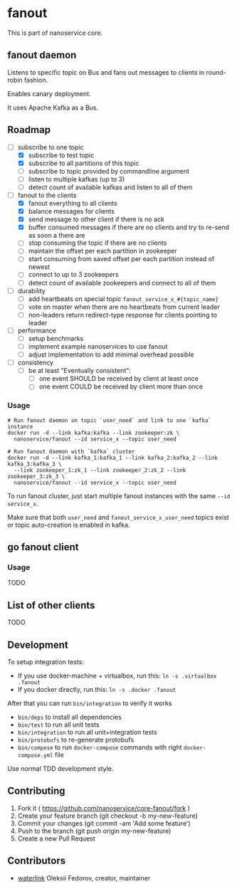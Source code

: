 # fanout

This is part of nanoservice core.

## fanout daemon

Listens to specific topic on Bus and fans out messages to clients in round-robin fashion.

Enables canary deployment.

It uses Apache Kafka as a Bus.

## Roadmap

 * [ ] subscribe to one topic
   * [x] subscribe to test topic
   * [x] subscribe to all partitions of this topic
   * [ ] subscribe to topic provided by commandline argument
   * [ ] listen to multiple kafkas (up to 3)
   * [ ] detect count of available kafkas and listen to all of them
 * [ ] fanout to the clients
   * [x] fanout everything to all clients
   * [x] balance messages for clients
   * [x] send message to other client if there is no ack
   * [x] buffer consumed messages if there are no clients and try to re-send as
     soon a there are
   * [ ] stop consuming the topic if there are no clients
   * [ ] maintain the offset per each partition in zookeeper
   * [ ] start consuming from saved offset per each partition instead of newest
   * [ ] connect to up to 3 zookeepers
   * [ ] detect count of available zookeepers and connect to all of them
 * [ ] durability
   * [ ] add heartbeats on special topic `fanout_service_x_#{topic_name}`
   * [ ] vote on master when there are no heartbeats from current leader
   * [ ] non-leaders return redirect-type response for clients pointing to
     leader
 * [ ] performance
   * [ ] setup benchmarks
   * [ ] implement example nanoservices to use fanout
   * [ ] adjust implementation to add minimal overhead possible
 * [ ] consistency
   * [ ] be at least "Eventually consistent":
     * [ ] one event SHOULD be received by client at least once
     * [ ] one event COULD be received by client more than once

### Usage

    # Run fanout daemon on topic `user_need` and link to one `kafka` instance
    docker run -d --link kafka:kafka --link zookeeper:zk \
      nanoservice/fanout --id service_x --topic user_need

    # Run fanout daemon with `kafka` cluster
    docker run -d --link kafka_1:kafka_1 --link kafka_2:kafka_2 --link kafka_3:kafka_3 \
      --link zookeeper_1:zk_1 --link zookeeper_2:zk_2 --link zookeeper_3:zk_3 \
      nanoservice/fanout --id service_x --topic user_need

To run fanout cluster, just start multiple fanout instances with the same `--id service_x`.

Make sure that both `user_need` and `fanout_service_x_user_need` topics exist or topic auto-creation is enabled in kafka.

## go fanout client

### Usage

TODO

## List of other clients

TODO

## Development

To setup integration tests:

* If you use docker-machine + virtualbox, run this: `ln -s .virtualbox .fanout`
* If you docker directly, run this: `ln -s .docker .fanout`

After that you can run `bin/integration` to verify it works

* `bin/deps` to install all dependencies
* `bin/test` to run all unit tests
* `bin/integration` to run all unit+integration tests
* `bin/protobufs` to re-generate protobufs
* `bin/compose` to run `docker-compose` commands with right `docker-compose.yml` file

Use normal TDD development style.

## Contributing

1. Fork it ( https://github.com/nanoservice/core-fanout/fork )
1. Create your feature branch (git checkout -b my-new-feature)
1. Commit your changes (git commit -am 'Add some feature')
1. Push to the branch (git push origin my-new-feature)
1. Create a new Pull Request

## Contributors

* [waterlink](https://github.com/waterlink) Oleksii Fedorov, creator, maintainer
